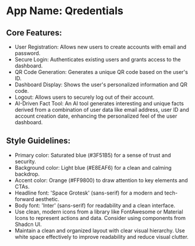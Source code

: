 # **App Name**: Qredentials

## Core Features:

- User Registration: Allows new users to create accounts with email and password.
- Secure Login: Authenticates existing users and grants access to the dashboard.
- QR Code Generation: Generates a unique QR code based on the user's ID.
- Dashboard Display: Shows the user's personalized information and QR code.
- Logout: Allows users to securely log out of their account.
- AI-Driven Fact Tool: An AI tool generates interesting and unique facts derived from a combination of user data like email address, user ID and account creation date, enhancing the personalized feel of the user dashboard.

## Style Guidelines:

- Primary color: Saturated blue (#3F51B5) for a sense of trust and security.
- Background color: Light blue (#E8EAF6) for a clean and calming backdrop.
- Accent color: Orange (#FF9800) to draw attention to key elements and CTAs.
- Headline font: 'Space Grotesk' (sans-serif) for a modern and tech-forward aesthetic.
- Body font: 'Inter' (sans-serif) for readability and a clean interface.
- Use clean, modern icons from a library like FontAwesome or Material Icons to represent actions and data. Consider using components from Shadcn UI.
- Maintain a clean and organized layout with clear visual hierarchy. Use white space effectively to improve readability and reduce visual clutter.